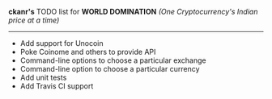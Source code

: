 **ckanr's** TODO list for **WORLD DOMINATION** _(One Cryptocurrency's Indian price at a time)_
******************************************
* Add support for Unocoin
* Poke Coinome and others to provide API
* Command-line options to choose a particular exchange
* Command-line option to choose a particular currency
* Add unit tests
* Add Travis CI support
